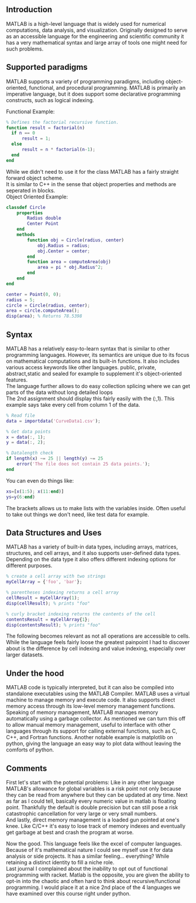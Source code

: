 ## Introduction
MATLAB is a high-level language that is widely used for numerical computations, data analysis, and visualization. Originally designed to serve as an accessible language for the engineering and scientific community it has a very mathematical syntax and large array of tools one might need for such problems.

## Supported paradigms
MATLAB supports a variety of programming paradigms, including object-oriented, functional, and procedural programming. MATLAB is primarily an imperative language, but it does support some declarative programming constructs, such as logical indexing.

Functional Example:
```matlab
% Defines the factorial recursive function.
function result = factorial(n)
  if n == 0
      result = 1;
  else
      result = n * factorial(n-1);
  end
end
```

While we didn't need to use it for the class MATLAB has a fairly straight forward object scheme.  
It is similar to C++ in the sense that object properties and methods are seperated in blocks.  
Object Oriented Example: 
```matlab
classdef Circle
    properties
        Radius double
        Center Point
    end
    methods
        function obj = Circle(radius, center)
            obj.Radius = radius;
            obj.Center = center;
        end
        function area = computeArea(obj)
            area = pi * obj.Radius^2;
        end
    end
end
```
```matlab
center = Point(0, 0);
radius = 5;
circle = Circle(radius, center);
area = circle.computeArea();
disp(area); % Returns 78.5398
```

## Syntax
MATLAB has a relatively easy-to-learn syntax that is similar to other programming languages. However, its semantics are unique due to its focus on mathematical computations and its built-in functions. It also includes various access keywords like other languages. public, private, abstract,static and sealed for example to supplement it's object-oriented features.  
The language further allows to do easy collection splicing where we can get parts of the data without long detailed loops  
The 2nd assignment should display this fairly easily with the (:,1). This example says take every cell from column 1 of the data.
```matlab
% Read file
data = importdata('CurveData1.csv');

% Get data points
x = data(:, 1);
y = data(:, 2);

% Datalength check
if length(x) ~= 25 || length(y) ~= 25
    error('The file does not contain 25 data points.');
end
```
You can even do things like:
```matlab
xs=[x(1:5); x(11:end)]
ys=y(6:end)
```
The brackets allows us to make lists with the variables inside. Often useful to take out things we don't need, like test data for example.

## Data Structures and Uses
MATLAB has a variety of built-in data types, including arrays, matrices, structures, and cell arrays, and it also supports user-defined data types.
Depending on the data type it also offers different indexing options for different purposes.
```matlab
% create a cell array with two strings
myCellArray = {'foo', 'bar'};

% parentheses indexing returns a cell array
cellResult = myCellArray(1);
disp(cellResult); % prints "foo"

% curly bracket indexing returns the contents of the cell
contentsResult = myCellArray{1};
disp(contentsResult); % prints "foo"
```
The following becomes relevant as not all operations are accessible to cells. While the language feels fairly loose the greatest painpoint I had to discover about is the difference by cell indexing and value indexing, especially over larger datasets.

## Under the hood
MATLAB code is typically interpreted, but it can also be compiled into standalone executables using the MATLAB Compiler. MATLAB uses a virtual machine to manage memory and execute code. It also supports direct memory access through its low-level memory management functions.  
Speaking of memory management, MATLAB manages memory automatically using a garbage collector. As mentioned we can turn this off to allow manual memory management, useful to interface with other languages through its support for calling external functions, such as C, C++, and Fortran functions. Another notable example is matplotlib on python, giving the language an easy way to plot data without leaving the comforts of python.

## Comments
First let's start with the potential problems: Like in any other language MATLAB's allowance for global variables is a risk point not only because they can be read from anywhere but they can be updated at *any* time. Next as far as I could tell, basically every numeric value in matlab is floating point. Thankfully the default is double precision but can still pose a risk catastrophic cancellation for very large or very small numbers.  
And lastly, direct memory management is a loaded gun pointed at one's knee. Like C/C++ it's easy to lose track of memory indexes and eventually get garbage at best and crash the program at worse.

Now the good. This language feels like the excel of computer languages. Because of it's mathematical nature I could see myself use it for data analysis or side projects. It has a similar feeling... everything? While retaining a distinct identity to fill a niche role.  
Last journal I complained about the inability to opt out of functional programming with racket. Matlab is the opposite, you are given the ability to opt-in into the chaotic and often hard to think about recursive/functional programming. I would place it at a nice 2nd place of the 4 languages we have examined over this course right under python.
